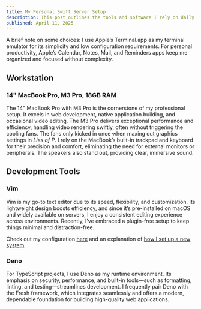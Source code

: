 ```yaml
---
title: My Personal Swift Server Setup
description: This post outlines the tools and software I rely on daily as a software engineer.
published: April 11, 2025
---
```


A brief note on some choices: I use Apple’s Terminal.app as my terminal emulator for its simplicity and low configuration requirements. For personal productivity, Apple’s Calendar, Notes, Mail, and Reminders apps keep me organized and focused without complexity.

## Workstation

### 14" MacBook Pro, M3 Pro, 18GB RAM

The 14" MacBook Pro with M3 Pro is the cornerstone of my professional setup. It excels in web development, native application building, and occasional video editing. The M3 Pro delivers exceptional performance and efficiency, handling video rendering swiftly, often without triggering the cooling fans. The fans only kicked in once when maxing out graphics settings in *Lies of P*. I rely on the MacBook’s built-in trackpad and keyboard for their precision and comfort, eliminating the need for external monitors or peripherals. The speakers also stand out, providing clear, immersive sound.

## Development Tools

### Vim

Vim is my go-to text editor due to its speed, flexibility, and customization. Its lightweight design boosts efficiency, and since it’s pre-installed on macOS and widely available on servers, I enjoy a consistent editing experience across environments. Recently, I’ve embraced a plugin-free setup to keep things minimal and distraction-free.

Check out my configuration [here](https://github.com/maclong9/dots) and an explanation of [how I set up a new system](/articles/how-i-set-up-a-new-mac).

### Deno

For TypeScript projects, I use Deno as my runtime environment. Its emphasis on security, performance, and built-in tools—such as formatting, linting, and testing—streamlines development. I frequently pair Deno with the Fresh framework, which integrates seamlessly and offers a modern, dependable foundation for building high-quality web applications.
